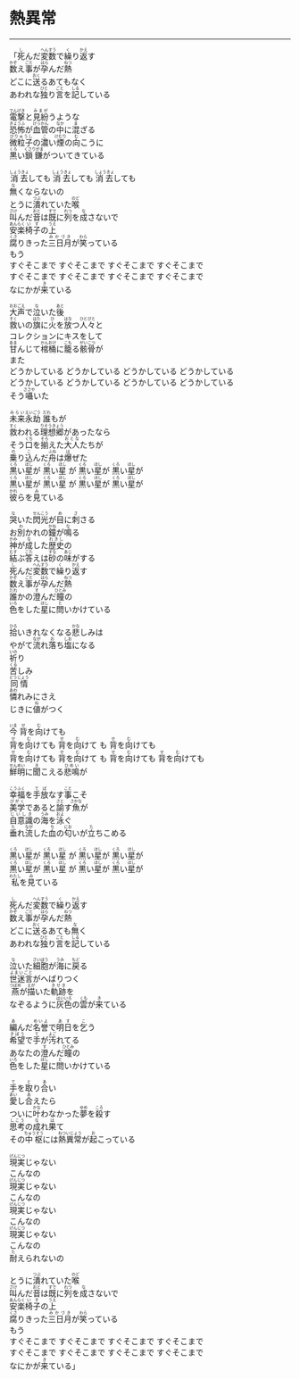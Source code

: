 # 熱異常
---
<lyric>
「<ruby>死<rt>し</rt></ruby>んだ<ruby>変数<rt>へんすう</rt></ruby>で<ruby>繰<rt>く</rt></ruby>り<ruby>返<rt>かえ</rt></ruby>す<br/>
<ruby>数<rt>かぞ</rt></ruby>え<ruby>事<rt>ごと</rt></ruby>が<ruby>孕<rt>はら</rt></ruby>んだ<ruby>熱<rt>ねつ</rt></ruby><br/>
どこに<ruby>送<rt>おく</rt></ruby>るあてもなく<br/>
あわれな<ruby>独<rt>ひと</rt></ruby>り<ruby>言<rt>ごと</rt></ruby>を<ruby>記<rt>しる</rt></ruby>している<br/>
<br/>
<ruby>電撃<rt>でんげき</rt></ruby>と<ruby>見紛<rt>みまが</rt></ruby>うような<br/>
<ruby>恐怖<rt>きょうふ</rt></ruby>が<ruby>血管<rt>けっかん</rt></ruby>の<ruby>中<rt>なか</rt></ruby>に<ruby>混<rt>ま</rt></ruby>ざる<br/>
<ruby>微粒子<rt>びりゅうし</rt></ruby>の<ruby>濃<rt>こ</rt></ruby>い<ruby>煙<rt>けむり</rt></ruby>の<ruby>向<rt>む</rt></ruby>こうに<br/>
<ruby>黒<rt>くろ</rt></ruby>い<ruby>鎖鎌<rt>くさりがま</rt></ruby>がついてきている<br/>
<br/>
<ruby>消去<rt>しょうきょ</rt></ruby>しても <ruby>消去<rt>しょうきょ</rt></ruby>しても <ruby>消去<rt>しょうきょ</rt></ruby>しても<br/>
<ruby>無<rt>な</rt></ruby>くならないの<br/>
とうに<ruby>潰<rt>つぶ</rt></ruby>れていた<ruby>喉<rt>のど</rt></ruby><br/>
<ruby>叫<rt>さけ</rt></ruby>んだ<ruby>音<rt>おと</rt></ruby>は<ruby>既<rt>すで</rt></ruby>に<ruby>列<rt>れつ</rt></ruby>を<ruby>成<rt>な</rt></ruby>さないで<br/>
<ruby>安楽<rt>あんらく</rt></ruby><ruby>椅子<rt>いす</rt></ruby>の<ruby>上<rt>うえ</rt></ruby><br/>
<ruby>腐<rt>くさ</rt></ruby>りきった<ruby>三日月<rt>みかづき</rt></ruby>が<ruby>笑<rt>わら</rt></ruby>っている<br/>
もう<br/>
すぐそこまで すぐそこまで すぐそこまで すぐそこまで<br/>
すぐそこまで すぐそこまで すぐそこまで すぐそこまで<br/>
なにかが<ruby>来<rt>き</rt></ruby>ている<br/>
<br/>
<ruby>大声<rt>おおごえ</rt></ruby>で<ruby>泣<rt>な</rt></ruby>いた<ruby>後<rt>あと</rt></ruby><br/>
<ruby>救<rt>すく</rt></ruby>いの<ruby>旗<rt>はた</rt></ruby>に<ruby>火<rt>ひ</rt></ruby>を<ruby>放<rt>はな</rt></ruby>つ<ruby>人々<rt>ひとびと</rt></ruby>と<br/>
コレクションにキスをして<br/>
<ruby>甘<rt>あま</rt></ruby>んじて<ruby>棺桶<rt>かんおけ</rt></ruby>に<ruby>籠<rt>こも</rt></ruby>る<ruby>骸骨<rt>がいこつ</rt></ruby>が<br/>
また<br/>
どうかしている どうかしている どうかしている どうかしている<br/>
どうかしている どうかしている どうかしている どうかしている<br/>
そう<ruby>囁<rt>ささや</rt></ruby>いた<br/>
<br/>
<ruby>未来<rt>みらい</rt></ruby><ruby>永劫<rt>えいごう</rt></ruby> <ruby>誰<rt>だれ</rt></ruby>もが<br/>
<ruby>救<rt>すく</rt></ruby>われる<ruby>理想郷<rt>りそうきょう</rt></ruby>があったなら<br/>
そう<ruby>口<rt>くち</rt></ruby>を<ruby>揃<rt>そろ</rt></ruby>えた<ruby>大人<rt>おとな</rt></ruby>たちが<br/>
<ruby>乗<rt>の</rt></ruby>り<ruby>込<rt>こ</rt></ruby>んだ<ruby>舟<rt>ふね</rt></ruby>は<ruby>爆<rt>は</rt></ruby>ぜた<br/>
<ruby>黒<rt>くろ</rt></ruby>い<ruby>星<rt>ほし</rt></ruby>が <ruby>黒<rt>くろ</rt></ruby>い<ruby>星<rt>ほし</rt></ruby> が <ruby>黒<rt>くろ</rt></ruby>い<ruby>星<rt>ほし</rt></ruby>が <ruby>黒<rt>くろ</rt></ruby>い<ruby>星<rt>ほし</rt></ruby>が<br/>
<ruby>黒<rt>くろ</rt></ruby>い<ruby>星<rt>ほし</rt></ruby>が <ruby>黒<rt>くろ</rt></ruby>い<ruby>星<rt>ほし</rt></ruby> が <ruby>黒<rt>くろ</rt></ruby>い<ruby>星<rt>ほし</rt></ruby>が <ruby>黒<rt>くろ</rt></ruby>い<ruby>星<rt>ほし</rt></ruby>が<br/>
<ruby>彼<rt>かれ</rt></ruby>らを<ruby>見<rt>み</rt></ruby>ている<br/>
<br/>
<ruby>哭<rt>な</rt></ruby>いた<ruby>閃光<rt>せんこう</rt></ruby>が<ruby>目<rt>め</rt></ruby>に<ruby>刺<rt>さ</rt></ruby>さる<br/>
お<ruby>別<rt>わ</rt></ruby>かれの<ruby>鐘<rt>かね</rt></ruby>が<ruby>鳴<rt>な</rt></ruby>る<br/>
<ruby>神<rt>かみ</rt></ruby>が<ruby>成<rt>な</rt></ruby>した<ruby>歴史<rt>れきし</rt></ruby>の<br/>
<ruby>結<rt>むす</rt></ruby>ぶ<ruby>答<rt>こた</rt></ruby>えは<ruby>砂<rt>すな</rt></ruby>の<ruby>味<rt>あじ</rt></ruby>がする<br/>
<ruby>死<rt>し</rt></ruby>んだ<ruby>変数<rt>へんすう</rt></ruby>で<ruby>繰<rt>く</rt></ruby>り<ruby>返<rt>かえ</rt></ruby>す<br/>
<ruby>数<rt>かぞ</rt></ruby>え<ruby>事<rt>ごと</rt></ruby>が<ruby>孕<rt>はら</rt></ruby>んだ<ruby>熱<rt>ねつ</rt></ruby><br/>
<ruby>誰<rt>だれ</rt></ruby>かの<ruby>澄<rt>す</rt></ruby>んだ<ruby>瞳<rt>ひとみ</rt></ruby>の<br/>
<ruby>色<rt>いろ</rt></ruby>をした<ruby>星<rt>ほし</rt></ruby>に<ruby>問<rt>と</rt></ruby>いかけている<br/>
<br/>
<ruby>拾<rt>ひろ</rt></ruby>いきれなくなる<ruby>悲<rt>かな</rt></ruby>しみは<br/>
やがて<ruby>流<rt>なが</rt></ruby>れ<ruby>落<rt>お</rt></ruby>ち<ruby>塩<rt>しお</rt></ruby>になる<br/>
<ruby>祈<rt>いの</rt></ruby>り<br/>
<ruby>苦<rt>くる</rt></ruby>しみ<br/>
<ruby>同情<rt>どうじょう</rt></ruby><br/>
<ruby>憐<rt>あわ</rt></ruby>れみにさえ<br/>
じきに<ruby>値<rt>ね</rt></ruby>がつく<br/>
<br/>
<ruby>今<rt>いま</rt></ruby> <ruby>背<rt>せ</rt></ruby>を<ruby>向<rt>む</rt></ruby>けても<br/>
<ruby>背<rt>せ</rt></ruby>を<ruby>向<rt>む</rt></ruby>けても <ruby>背<rt>せ</rt></ruby>を<ruby>向<rt>む</rt></ruby>けて も <ruby>背<rt>せ</rt></ruby>を<ruby>向<rt>む</rt></ruby>けても<br/>
<ruby>背<rt>せ</rt></ruby>を<ruby>向<rt>む</rt></ruby>けても <ruby>背<rt>せ</rt></ruby>を<ruby>向<rt>む</rt></ruby>けて も <ruby>背<rt>せ</rt></ruby>を<ruby>向<rt>む</rt></ruby>けても <ruby>背<rt>せ</rt></ruby>を<ruby>向<rt>む</rt></ruby>けても<br/>
<ruby>鮮明<rt>せんめい</rt></ruby>に<ruby>聞<rt>き</rt></ruby>こえる<ruby>悲鳴<rt>ひめい</rt></ruby>が<br/>
<br/>
<ruby>幸福<rt>こうふく</rt></ruby>を<ruby>手放<rt>てば</rt></ruby>なす<ruby>事<rt>こと</rt></ruby>こそ<br/>
<ruby>美学<rt>びがく</rt></ruby>であると<ruby>諭<rt>さと</rt></ruby>す<ruby>魚<rt>さかな</rt></ruby>が<br/>
<ruby>自意識<rt>じいしき</rt></ruby>の<ruby>海<rt>うみ</rt></ruby>を<ruby>泳<rt>およ</rt></ruby>ぐ<br/>
<ruby>垂<rt>た</rt></ruby>れ<ruby>流<rt>なが</rt></ruby>した<ruby>血<rt>ち</rt></ruby>の<ruby>匂<rt>にお</rt></ruby>いが<ruby>立<rt>た</rt></ruby>ちこめる<br/>
<br/>
<ruby>黒<rt>くろ</rt></ruby>い<ruby>星<rt>ほし</rt></ruby>が <ruby>黒<rt>くろ</rt></ruby>い<ruby>星<rt>ほし</rt></ruby> が <ruby>黒<rt>くろ</rt></ruby>い<ruby>星<rt>ほし</rt></ruby>が <ruby>黒<rt>くろ</rt></ruby>い<ruby>星<rt>ほし</rt></ruby>が<br/>
<ruby>黒<rt>くろ</rt></ruby>い<ruby>星<rt>ほし</rt></ruby>が <ruby>黒<rt>くろ</rt></ruby>い<ruby>星<rt>ほし</rt></ruby> が <ruby>黒<rt>くろ</rt></ruby>い<ruby>星<rt>ほし</rt></ruby>が <ruby>黒<rt>くろ</rt></ruby>い<ruby>星<rt>ほし</rt></ruby>が<br/>
<ruby>私<rt>わたし</rt></ruby>を<ruby>見<rt>み</rt></ruby>ている<br/>
<br/>
<ruby>死<rt>し</rt></ruby>んだ<ruby>変数<rt>へんすう</rt></ruby>で<ruby>繰<rt>く</rt></ruby>り<ruby>返<rt>かえ</rt></ruby>す<br/>
<ruby>数<rt>かぞ</rt></ruby>え<ruby>事<rt>ごと</rt></ruby>が<ruby>孕<rt>はら</rt></ruby>んだ<ruby>熱<rt>ねつ</rt></ruby><br/>
どこに<ruby>送<rt>おく</rt></ruby>るあても<ruby>無<rt>な</rt></ruby>く<br/>
あわれな<ruby>独<rt>ひと</rt></ruby>り<ruby>言<rt>ごと</rt></ruby>を<ruby>記<rt>しる</rt></ruby>している<br/>
<br/>
<ruby>泣<rt>な</rt></ruby>いた<ruby>細胞<rt>さいぼう</rt></ruby>が<ruby>海<rt>うみ</rt></ruby>に<ruby>戻<rt>もど</rt></ruby>る<br/>
<ruby>世迷言<rt>よまいごと</rt></ruby>がへばりつく<br/>
<ruby>燕<rt>つばめ</rt></ruby>が<ruby>描<rt>えが</rt></ruby>いた<ruby>軌跡<rt>きせき</rt></ruby>を<br/>
なぞるように<ruby>灰色<rt>はいいろ</rt></ruby>の<ruby>雲<rt>くも</rt></ruby>が<ruby>来<rt>き</rt></ruby>ている<br/>
<br/>
<ruby>編<rt>あ</rt></ruby>んだ<ruby>名誉<rt>めいよ</rt></ruby>で<ruby>明日<rt>あす</rt></ruby>を<ruby>乞<rt>こ</rt></ruby>う<br/>
<ruby>希望<rt>きぼう</rt></ruby>で<ruby>手<rt>て</rt></ruby>が<ruby>汚<rt>よご</rt></ruby>れてる<br/>
あなたの<ruby>澄<rt>す</rt></ruby>んだ<ruby>瞳<rt>ひとみ</rt></ruby>の<br/>
<ruby>色<rt>いろ</rt></ruby>をした<ruby>星<rt>ほし</rt></ruby>に<ruby>問<rt>と</rt></ruby>いかけている<br/>
<br/>
<ruby>手<rt>て</rt></ruby>を<ruby>取<rt>と</rt></ruby>り<ruby>合<rt>あ</rt></ruby>い<br/>
<ruby>愛<rt>あい</rt></ruby>し<ruby>合<rt>あ</rt></ruby>えたら<br/>
ついに<ruby>叶<rt>かな</rt></ruby>わなかった<ruby>夢<rt>ゆめ</rt></ruby>を<ruby>殺<rt>ころ</rt></ruby>す<br/>
<ruby>思考<rt>しこう</rt></ruby>の<ruby>成<rt>な</rt></ruby>れ<ruby>果<rt>は</rt></ruby>て<br/>
その<ruby>中枢<rt>ちゅうすう</rt></ruby>には<ruby>熱<rt>ねつ</rt></ruby><ruby>異常<rt>いじょう</rt></ruby>が<ruby>起<rt>お</rt></ruby>こっている<br/>
<br/>
<ruby>現実<rt>げんじつ</rt></ruby>じゃない<br/>
こんなの<br/>
<ruby>現実<rt>げんじつ</rt></ruby>じゃない<br/>
こんなの<br/>
<ruby>現実<rt>げんじつ</rt></ruby>じゃない<br/>
こんなの<br/>
<ruby>現実<rt>げんじつ</rt></ruby>じゃない<br/>
こんなの<br/>
<ruby>耐<rt>た</rt></ruby>えられないの<br/>
<br/>
とうに<ruby>潰<rt>つぶ</rt></ruby>れていた<ruby>喉<rt>のど</rt></ruby><br/>
<ruby>叫<rt>さけ</rt></ruby>んだ<ruby>音<rt>おと</rt></ruby>は<ruby>既<rt>すで</rt></ruby>に<ruby>列<rt>れつ</rt></ruby>を<ruby>成<rt>な</rt></ruby>さないで<br/>
<ruby>安楽<rt>あんらく</rt></ruby><ruby>椅子<rt>いす</rt></ruby>の<ruby>上<rt>うえ</rt></ruby><br/>
<ruby>腐<rt>くさ</rt></ruby>りきった<ruby>三日月<rt>みかづき</rt></ruby>が<ruby>笑<rt>わら</rt></ruby>っている<br/>
もう<br/>
すぐそこまで すぐそこまで すぐそこまで すぐそこまで<br/>
すぐそこまで すぐそこまで すぐそこまで すぐそこまで<br/>
なにかが<ruby>来<rt>き</rt></ruby>ている」<br/>
</lyric>